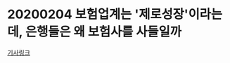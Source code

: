 # 20200204 보험업계는 '제로성장'이라는데, 은행들은 왜 보험사를 사들일까

[기사링크](<https://n.news.naver.com/article/025/0002972080>)